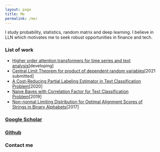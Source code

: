 ```yaml
---
layout: page
title: Me
permalink: /me/
---
```


I study probability, statistics, random matrix and deep learning. I believe in LLN which motivates me to seek robust opportunities in finance and tech.

### List of work

* [Higher order  attention transformers for time series and text analysis]()[developing]
* [Central Limit Theorem for product of dependent random variables](https://arxiv.org/abs/2106.14825)[2021 submitted]
* [A Cost-Reducing Partial Labeling Estimator in Text Classification Problem](https://link.springer.com/chapter/10.1007/978-3-030-39442-4_37)[2020]
* [Naive Bayes with Correlation Factor for Text Classification Problem](https://ieeexplore.ieee.org/document/8999119)[2019]
* [Non-normal Limiting Distribution for Optimal Alignment Scores of Strings in Binary Alphabets](https://link.springer.com/article/10.1007/s10955-017-1835-6)[2017]

### [Google Scholar](https://scholar.google.com/citations?hl=en&user=3GaM6pwAAAAJ)

### [Github](https://github.com/juntaoduan)


### Contact me

[](mailto:)
